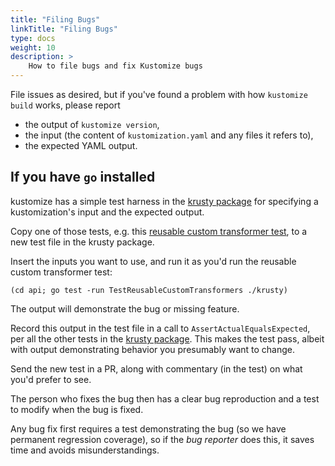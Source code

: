 ```yaml
---
title: "Filing Bugs"
linkTitle: "Filing Bugs"
type: docs
weight: 10
description: >
    How to file bugs and fix Kustomize bugs
---
```



[krusty package]: https://github.com/kubernetes-sigs/kustomize/tree/master/api/krusty
[reusable custom transformer test]: https://github.com/kubernetes-sigs/kustomize/tree/master/api/krusty/customconfigreusable_test.go

File issues as desired, but if you've found a problem
with how `kustomize build` works, please report

* the output of `kustomize version`,
* the input (the content of `kustomization.yaml`
   and any files it refers to),
* the expected YAML output.

## If you have `go` installed

kustomize has a simple test harness in the [krusty
package] for specifying a kustomization's input and the
expected output.

Copy one of those tests, e.g. this [reusable custom
transformer test], to a new test file in the
krusty package.

Insert the inputs you want to use, and run it as
you'd run the reusable custom transformer test:

```
(cd api; go test -run TestReusableCustomTransformers ./krusty)
```

The output will demonstrate the bug or missing feature.

Record this output in the test file in a call to
`AssertActualEqualsExpected`, per all the other tests
in the [krusty package].  This makes the test pass,
albeit with output demonstrating behavior you
presumably want to change.

Send the new test in a PR, along with commentary (in
the test) on what you'd prefer to see.

The person who fixes the bug then has a clear bug
reproduction and a test to modify when the bug is
fixed.

Any bug fix first requires a test demonstrating the bug
(so we have permanent regression coverage), so if the
_bug reporter_ does this, it saves time and avoids
misunderstandings.
